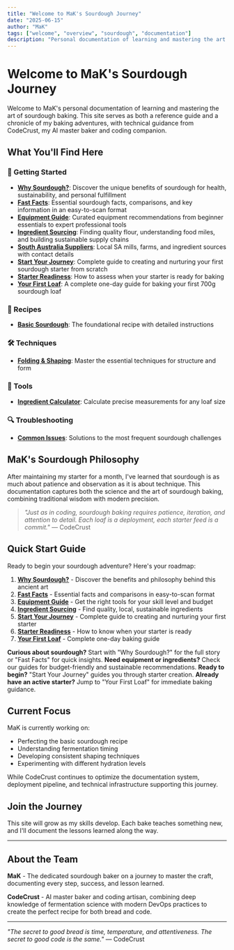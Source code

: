 ```yaml
---
title: "Welcome to MaK's Sourdough Journey"
date: "2025-06-15"
author: "MaK"
tags: ["welcome", "overview", "sourdough", "documentation"]
description: "Personal documentation of learning and mastering the art of sourdough baking"
---
```


# Welcome to MaK's Sourdough Journey

Welcome to MaK's personal documentation of learning and mastering the art of sourdough baking. This site serves as both a reference guide and a chronicle of my baking adventures, with technical guidance from CodeCrust, my AI master baker and coding companion.

## What You'll Find Here

### 🍞 Getting Started
- **[Why Sourdough?](getting-started/why-sourdough.md)**: Discover the unique benefits of sourdough for health, sustainability, and personal fulfillment
- **[Fast Facts](getting-started/fast-facts.md)**: Essential sourdough facts, comparisons, and key information in an easy-to-scan format
- **[Equipment Guide](getting-started/equipment-guide.md)**: Curated equipment recommendations from beginner essentials to expert professional tools
- **[Ingredient Sourcing](getting-started/ingredient-sourcing.md)**: Finding quality flour, understanding food miles, and building sustainable supply chains
- **[South Australia Suppliers](getting-started/south-australia-suppliers.md)**: Local SA mills, farms, and ingredient sources with contact details
- **[Start Your Journey](getting-started/start-your-journey.md)**: Complete guide to creating and nurturing your first sourdough starter from scratch
- **[Starter Readiness](getting-started/starter-readiness.md)**: How to assess when your starter is ready for baking
- **[Your First Loaf](getting-started/first-loaf.md)**: A complete one-day guide for baking your first 700g sourdough loaf

### 📖 Recipes
- **[Basic Sourdough](recipes/basic-sourdough.md)**: The foundational recipe with detailed instructions

### 🛠️ Techniques
- **[Folding & Shaping](techniques/folding-shaping.md)**: Master the essential techniques for structure and form

### 🧮 Tools
- **[Ingredient Calculator](tools/calculator.md)**: Calculate precise measurements for any loaf size

### 🔍 Troubleshooting
- **[Common Issues](troubleshooting.md)**: Solutions to the most frequent sourdough challenges

## MaK's Sourdough Philosophy

After maintaining my starter for a month, I've learned that sourdough is as much about patience and observation as it is about technique. This documentation captures both the science and the art of sourdough baking, combining traditional wisdom with modern precision.

> *"Just as in coding, sourdough baking requires patience, iteration, and attention to detail. Each loaf is a deployment, each starter feed is a commit."* — CodeCrust

## Quick Start Guide

Ready to begin your sourdough adventure? Here's your roadmap:

1. **[Why Sourdough?](getting-started/why-sourdough.md)** - Discover the benefits and philosophy behind this ancient art
2. **[Fast Facts](getting-started/fast-facts.md)** - Essential facts and comparisons in easy-to-scan format
3. **[Equipment Guide](getting-started/equipment-guide.md)** - Get the right tools for your skill level and budget
4. **[Ingredient Sourcing](getting-started/ingredient-sourcing.md)** - Find quality, local, sustainable ingredients
5. **[Start Your Journey](getting-started/start-your-journey.md)** - Complete guide to creating and nurturing your first starter
6. **[Starter Readiness](getting-started/starter-readiness.md)** - How to know when your starter is ready
7. **[Your First Loaf](getting-started/first-loaf.md)** - Complete one-day baking guide

**Curious about sourdough?** Start with "Why Sourdough?" for the full story or "Fast Facts" for quick insights. **Need equipment or ingredients?** Check our guides for budget-friendly and sustainable recommendations. **Ready to begin?** "Start Your Journey" guides you through starter creation. **Already have an active starter?** Jump to "Your First Loaf" for immediate baking guidance.

## Current Focus

MaK is currently working on:

- Perfecting the basic sourdough recipe
- Understanding fermentation timing
- Developing consistent shaping techniques
- Experimenting with different hydration levels

While CodeCrust continues to optimize the documentation system, deployment pipeline, and technical infrastructure supporting this journey.

## Join the Journey

This site will grow as my skills develop. Each bake teaches something new, and I'll document the lessons learned along the way.

---

## About the Team

**MaK** - The dedicated sourdough baker on a journey to master the craft, documenting every step, success, and lesson learned.

**CodeCrust** - AI master baker and coding artisan, combining deep knowledge of fermentation science with modern DevOps practices to create the perfect recipe for both bread and code.

---

*"The secret to good bread is time, temperature, and attentiveness. The secret to good code is the same."* — CodeCrust